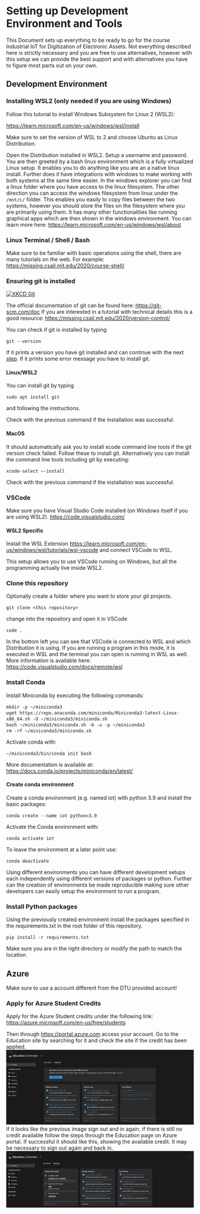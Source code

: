 # Setting up Development Environment and Tools
This Document sets up everything to be ready to go for the course Industrial IoT for Digitization of Electronic Assets. Not everything described here is strictly necessary and you are free to use alternatives, however with this setup we can provide the best support and with alternatives you have to figure most parts out on your own.

## Development Environment

### Installing WSL2 (only needed if you are using Windows)
Follow this tutorial to install Windows Subsystem for Linux 2 (WSL2):

https://learn.microsoft.com/en-us/windows/wsl/install

Make sure to set the version of WSL to 2 and choose Ubuntu as Linux Distribution.

Open the Distribution installed in WSL2. Setup a username and password.
You are then greeted by a bash linux environment which is a fully virtualized Linux setup. It enables you to do anything like you are an a native linux install. Further does it have integrations with windows to make working with both systems at the same time easier.
In the windows explorer you can find a linux folder where you have access to the linux filesystem. The other direction you can access the windows filesystem from linux under the `/mnt/c/` folder.
This enables you easily to copy files between the two systems, however you should store the files on the filesystem where you are primarily using them.
It has many other functionalities like running graphical apps which are then shown in the windows environment. You can learn more here: https://learn.microsoft.com/en-us/windows/wsl/about

### Linux Terminal / Shell / Bash
Make sure to be familiar with basic operations using the shell, there are many tutorials on the web. For example: https://missing.csail.mit.edu/2020/course-shell/ 

### Ensuring git is installed
[<img src="https://imgs.xkcd.com/comics/git_2x.png" alt="XKCD Git" width="300"/>](https://xkcd.com/1597/)

The official documentation of git can be found here: https://git-scm.com/doc
If you are interested in a tutorial with technical details this is a good resource: https://missing.csail.mit.edu/2020/version-control/

You can check if git is installed by typing

```
git --version
```

If it prints a version you have git installed and can continue with the next [step](#VSCode).
If it prints some error message you have to install git.

#### Linux/WSL2
You can install git by typing 
``` 
sudo apt install git
```
and following the instructions.

Check with the previous command if the installation was successful.

#### MacOS
It should automatically ask you to install xcode command line tools if the git version check failed. Follow these to install git. Alternatively you can install the command line tools including git by executing:
``` 
xcode-select –-install
```
Check with the previous command if the installation was successful.

### VSCode
Make sure you have Visual Studio Code installed (on Windows itself if you are using WSL2). https://code.visualstudio.com/

#### WSL2 Specific
Install the WSL Extension https://learn.microsoft.com/en-us/windows/wsl/tutorials/wsl-vscode and connect VSCode to WSL.

This setup allows you to use VSCode running on Windows, but all the programming actually live inside WSL2.


### Clone this repository
Optionally create a folder where you want to store your git projects.

```
git clone <this repository>
```

change into the repository and open it in VSCode

```
code .
```

In the bottom left you can see that VSCode is connected to WSL and which Distribution it is using. If you are running a program in this mode, it is executed in WSL and the terminal you can open is running in WSL as well.
More information is available here: https://code.visualstudio.com/docs/remote/wsl

### Install Conda
Install Miniconda by executing the following commands:
``` 
mkdir -p ~/miniconda3
wget https://repo.anaconda.com/miniconda/Miniconda3-latest-Linux-x86_64.sh -O ~/miniconda3/miniconda.sh
bash ~/miniconda3/miniconda.sh -b -u -p ~/miniconda3
rm -rf ~/miniconda3/miniconda.sh
```

Activate conda with:

```
~/miniconda3/bin/conda init bash
```

More documentation is available at: https://docs.conda.io/projects/miniconda/en/latest/

#### Create conda environment

Create a conda environment (e.g. named iot) with python 3.9 and install the basic packages:

``` 
conda create --name iot python=3.9
```

Activate the Conda environment with:
```
conda activate iot
```

To leave the environment at a later point use:
```
conda deactivate
```

Using different environments you can have different development setups each independently using different versions of packages or python. Further can the creation of environments be made reproducible making sure other developers can easily setup the environment to run a program.

### Install Python packages
Using the previously created environment install the packages specified in the requirements.txt in the root folder of this repository.

```
pip install -r requirements.txt
```

Make sure you are in the right directory or modify the path to match the location.

## Azure
Make sure to use a account different from the DTU provided account!

### Apply for Azure Student Credits
Apply for the Azure Student credits under the following link:
https://azure.microsoft.com/en-us/free/students

Then through https://portal.azure.com access your account. Go to the Education site by searching for it and check the site if the credit has been applied.
![](imgs/azure_not_signed_up.png)
If it looks like the previous image sign out and in again, if there is still no credit available follow the steps through the Education page on Azure portal.
If successful it should like this, showing the available credit. It may be necessary to sign out again and back in.
![](imgs/azure_success.jpg)
